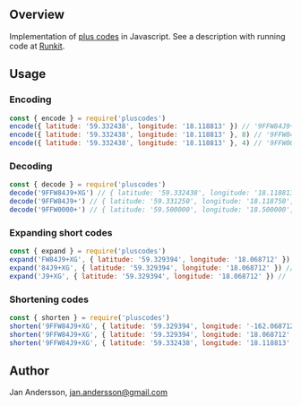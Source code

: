 ## Overview

Implementation of [plus codes](https://plus.codes) in Javascript. See a description with running code at [Runkit](https://runkit.com/janne/5bcba8213b24aa0012bc615b).

## Usage

### Encoding

```javascript
const { encode } = require('pluscodes')
encode({ latitude: '59.332438', longitude: '18.118813' }) // '9FFW84J9+XG'
encode({ latitude: '59.332438', longitude: '18.118813' }, 8) // '9FFW84J9+'
encode({ latitude: '59.332438', longitude: '18.118813' }, 4) // '9FFW0000+'
```

### Decoding

```javascript
const { decode } = require('pluscodes')
decode('9FFW84J9+XG') // { latitude: '59.332438', longitude: '18.118813', resolution: 0.000125 }
decode('9FFW84J9+') // { latitude: '59.331250', longitude: '18.118750', resolution: 0.0025 }
decode('9FFW0000+') // { latitude: '59.500000', longitude: '18.500000', resolution: 1 }
```

### Expanding short codes

```javascript
const { expand } = require('pluscodes')
expand('FW84J9+XG', { latitude: '59.329394', longitude: '18.068712' }) // '9FFW84J9+XG'
expand('84J9+XG', { latitude: '59.329394', longitude: '18.068712' }) // '9FFW84J9+XG'
expand('J9+XG', { latitude: '59.329394', longitude: '18.068712' }) // '9FFW83J9+XG'
```

### Shortening codes

```javascript
const { shorten } = require('pluscodes')
shorten('9FFW84J9+XG', { latitude: '59.329394', longitude: '-162.068712' }) // '9FFW84J9+XG'
shorten('9FFW84J9+XG', { latitude: '59.329394', longitude: '18.068712' }) // '84J9+XG'
shorten('9FFW84J9+XG', { latitude: '59.332438', longitude: '18.118813' }) // 'J9+XG'
```

## Author

Jan Andersson, jan.andersson@gmail.com
